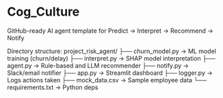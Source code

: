 # Cog_Culture

GitHub-ready AI agent template for Predict → Interpret → Recommend → Notify

 Directory structure:
 project_risk_agent/
 ├── churn_model.py         → ML model training (churn/delay)
 ├── interpret.py           → SHAP model interpretation
 ├── agent.py               → Rule-based and LLM recommender
 ├── notify.py              → Slack/email notifier
 ├── app.py                 → Streamlit dashboard
 ├── logger.py              → Logs actions taken
 ├── mock_data.csv          → Sample employee data
 └── requirements.txt        → Python deps
